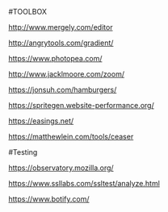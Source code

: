 #TOOLBOX

http://www.mergely.com/editor

http://angrytools.com/gradient/

https://www.photopea.com/

http://www.jacklmoore.com/zoom/

https://jonsuh.com/hamburgers/

https://spritegen.website-performance.org/

https://easings.net/

https://matthewlein.com/tools/ceaser


#Testing

https://observatory.mozilla.org/

https://www.ssllabs.com/ssltest/analyze.html

https://www.botify.com/

